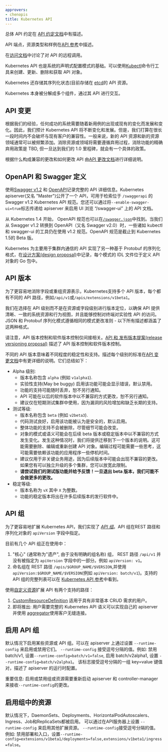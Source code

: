 ```yaml
---
approvers:
- chenopis
title: Kubernetes API
---
```

<!--
---
approvers:
- chenopis
title: The Kubernetes API
---
-->

<!--
Overall API conventions are described in the [API conventions doc](https://git.k8s.io/community/contributors/devel/api-conventions.md).
-->
总体 API 约定在 [API 约定文档](https://git.k8s.io/community/contributors/devel/api-conventions.md)中有描述。

<!--
API endpoints, resource types and samples are described in [API Reference](/docs/reference).
-->

API 端点，资源类型和样例在[API 参考](/docs/reference)中描述。

<!--
Remote access to the API is discussed in the [access doc](/docs/admin/accessing-the-api).
-->

在[访问文档](/docs/admin/accessing-the-api)中讨论了对 API 的远程调用。

<!--
The Kubernetes API also serves as the foundation for the declarative configuration schema for the system. The [Kubectl](/docs/user-guide/kubectl) command-line tool can be used to create, update, delete, and get API objects.
-->
Kubernetes API 也是系统的声明式配置模式的基础。可以使用[Kubectl](/docs/user-guide/kubectl)命令行工具来创建、更新、删除和获取 API 对象。

<!--
Kubernetes also stores its serialized state (currently in [etcd](https://coreos.com/docs/distributed-configuration/getting-started-with-etcd/)) in terms of the API resources.
-->

Kubernetes 还存储其序列化状态(目前存储在 [etcd](https://coreos.com/docs/distributed-configuration/getting-started-with-etcd/)的 API 资源。

<!--
Kubernetes itself is decomposed into multiple components, which interact through its API.
-->
Kubernetes 本身被分解成多个组件，通过其 API 进行交互。
<!--
## API changes
-->
## API 变更

<!--
In our experience, any system that is successful needs to grow and change as new use cases emerge or existing ones change. Therefore, we expect the Kubernetes API to continuously change and grow. However, we intend to not break compatibility with existing clients, for an extended period of time. In general, new API resources and new resource fields can be expected to be added frequently. Elimination of resources or fields will require following a deprecation process. The precise deprecation policy for eliminating features is TBD, but once we reach our 1.0 milestone, there will be a specific policy.
-->
根据我们的经验，任何成功的系统需要随着新用例的出现或现有的变化而发展和变化。因此，我们预计 Kubernetes API 将不断变化和发展。但是，我们打算在很长一段时间内不会破坏与现有客户的兼容性。一般来说，新的 API 资源和新的资源领域通常可以被频繁添加。消除资源或领域将需要遵循弃用过程，消除功能的精确弃用政策是 TBD, 但一旦达到我们的 1.0 里程碑，就会有一个具体的政策。
<!--
What constitutes a compatible change and how to change the API are detailed by the [API change document](https://git.k8s.io/community/contributors/devel/api_changes.md).
-->
根据什么构成兼容的更改和如何更改 API 由[API 更改文档](https://git.k8s.io/community/contributors/devel/api_changes.md)进行详细说明。
<!--
## OpenAPI and Swagger definitions
-->
## OpenAPI 和 Swagger 定义

<!--
Complete API details are documented using [Swagger v1.2](http://swagger.io/) and [OpenAPI](https://www.openapis.org/). The Kubernetes apiserver (aka "master") exposes an API that can be used to retrieve the Swagger v1.2 Kubernetes API spec located at `/swaggerapi`. You can also enable a UI to browse the API documentation at `/swagger-ui` by passing the `--enable-swagger-ui=true` flag to apiserver.
-->
使用[Swagger v1.2](http://swagger.io/) 和 [OpenAPI](https://www.openapis.org/)记录完整的 API 详细信息。Kubernetes apiserver(又名 "Master")公开了一个 API，可用于检索位于 `/swaggerapi` 的 Swagger v1.2 Kubernetes API 规范。您还可以通过将`--enable-swagger-ui=true`标志传递给 apiserver 来启用 UI 浏览 “/swagger-ui” 上的 API 文档。

<!--
Starting with Kubernetes 1.4, OpenAPI spec is also available at [`/swagger.json`](https://git.k8s.io/kubernetes/api/openapi-spec/swagger.json). While we are transitioning from Swagger v1.2 to OpenAPI (aka Swagger v2.0), some of the tools such as kubectl and swagger-ui are still using v1.2 spec. OpenAPI spec is in Beta as of Kubernetes 1.5.
-->

从 Kubernetes 1.4 开始， OpenAPI 规范也可以在[`/swagger.json`](https://git.k8s.io/kubernetes/api/openapi-spec/swagger.json)中找到。当我们从 Swagger v1.2 转换到 OpenAPI（又名 Swagger v2.0）时，一些诸如 kubectl 和 swagger-ui 的工具仍在使用 v1.2 规范。OpenAPI 规范是截止到 Kubernetes 1.5的 Beta 版。

<!--
Kubernetes implements an alternative Protobuf based serialization format for the API that is primarily intended for intra-cluster communication, documented in the [design proposal](https://github.com/kubernetes/community/blob/master/contributors/design-proposals/protobuf.md) and the IDL files for each schema are located in the Go packages that define the API objects.
-->
Kubernetes 为主要用于集群内通信的 API 实现了另一种基于 Protobuf 的序列化格式，在[设计方案(design proposal)](https://github.com/kubernetes/community/blob/master/contributors/design-proposals/protobuf.md)中记录，每个模式的 IDL 文件位于定义 API 对象的 Go 包中。
<!--
## API versioning
-->
## API 版本

<!--
To make it easier to eliminate fields or restructure resource representations, Kubernetes supports
multiple API versions, each at a different API path, such as `/api/v1` or
`/apis/extensions/v1beta1`.
-->
为了更容易地消除字段或重组资源表示，Kubernetes支持多个 API 版本，每个都有不同的 API 路径，例如`/api/v1`或`/apis/extensions/v1beta1`。


<!--
We chose to version at the API level rather than at the resource or field level to ensure that the API presents a clear, consistent view of system resources and behavior, and to enable controlling access to end-of-lifed and/or experimental APIs. The JSON and Protobuf serialization schemas follow the same guidelines for schema changes - all descriptions below cover both formats.
-->
我们在选择在 API 级别而不是在资源或字段级别进行版本定位，以确保 API 提供清晰、一致的系统资源和行为视图，并且能够控制对终端对实验性 API 的访问。JSON 和 Protobuf 序列化模式遵循相同的模式更改准则 - 以下所有描述都涵盖了这两种格式。

<!--
Note that API versioning and Software versioning are only indirectly related.  The [API and release
versioning proposal](https://git.k8s.io/community/contributors/design-proposals/versioning.md) describes the relationship between API versioning and
software versioning.
-->
请注意，API 版本控制和软件版本控制仅间接相关。[API 和 发布版本提案(release versioning proposal)](https://git.k8s.io/community/contributors/design-proposals/versioning.md)
描述了 API 版本控制和软件版本控制。
<!--
Different API versions imply different levels of stability and support.  The criteria for each level are described
in more detail in the [API Changes documentation](https://git.k8s.io/community/contributors/devel/api_changes.md#alpha-beta-and-stable-versions).  They are summarized here:
-->
不同的 API 版本意味着不同程度的稳定性和支持。描述每个级别的标准在[API 变更文档](https://git.k8s.io/community/contributors/devel/api_changes.md#alpha-beta-and-stable-versions)中有更详细的说明。它们总结如下：

<!--
- Alpha level:
  - The version names contain `alpha` (e.g. `v1alpha1`).
  - May be buggy.  Enabling the feature may expose bugs.  Disabled by default.
  - Support for feature may be dropped at any time without notice.
  - The API may change in incompatible ways in a later software release without notice.
  - Recommended for use only in short-lived testing clusters, due to increased risk of bugs and lack of long-term support.
- Beta level:
  - The version names contain `beta` (e.g. `v2beta3`).
  - Code is well tested.  Enabling the feature is considered safe.  Enabled by default.
  - Support for the overall feature will not be dropped, though details may change.
  - The schema and/or semantics of objects may change in incompatible ways in a subsequent beta or stable release.  When this happens,
    we will provide instructions for migrating to the next version.  This may require deleting, editing, and re-creating
    API objects.  The editing process may require some thought.   This may require downtime for applications that rely on the feature.
  - Recommended for only non-business-critical uses because of potential for incompatible changes in subsequent releases.  If you have
    multiple clusters which can be upgraded independently, you may be able to relax this restriction.
  - **Please do try our beta features and give feedback on them!  Once they exit beta, it may not be practical for us to make more changes.**
- Stable level:
  - The version name is `vX` where `X` is an integer.
  - Stable versions of features will appear in released software for many subsequent versions.
-->
- Alpha 级别:
  - 版本名称包含 `alpha` (例如 `v1alpha1`).
  - 实验性支持(May be buggy)  启用该功能可能会显示错误，默认禁用。
  - 功能的支持可能随时丢弃，恕不另行通知。
  - API 可能在以后的软件版本中以不兼容的方式更改，恕不另行通知。
  - 建议仅在短期测试集群中使用，因为漏洞的风险增加和缺乏长期的支持。
- 测试等级:
  - 版本名称包含 `beta` (例如 `v2beta3`).
  - 代码测试良好，启用该功能被认为是安全的，默认启用。
  - 整体功能的支持不会被删除，尽管细节可能会改变。
  - 对象的模式或语义可能会在后续 beta 版本或稳定版本中以不兼容的方式发生变化。发生这种情况时，我们将提供迁移到下一个版本的说明。这可能需要删除、编辑或重新创建 API 对象。编辑过程可能需要一些思考，这可能需要依赖该功能的应用程序一些停机时间。
  - 建议仅用于非关键业务用途，因为后续版本中可能会出现不兼容的更改。如果您有可以独立升级的多个集群，您可以放宽此限制。
  - **请尝试我们的测试版功能并给予反馈！一旦退出 beta 版本，我们可能不会做更多的更改。**
- 稳定等级:
  - 版本名称为 `vX` 其中 `X` 为整数。
  - 功能的稳定版本将出在许多后续版本的发行软件中。
<!--
## API groups
-->
## API 组
<!--
To make it easier to extend the Kubernetes API, we implemented [*API groups*](https://git.k8s.io/community/contributors/design-proposals/api-group.md).
The API group is specified in a REST path and in the `apiVersion` field of a serialized object.
-->
为了更容易地扩展 Kubernetes API，我们实现了 [*API 组*](https://git.k8s.io/community/contributors/design-proposals/api-group.md)。API 组在REST 路径和序列化对象的 `apiVersion` 字段中指定。

<!--
Currently there are several API groups in use:

1. The "core" (oftentimes called "legacy", due to not having explicit group name) group, which is at
   REST path `/api/v1` and is not specified as part of the `apiVersion` field, e.g. `apiVersion: v1`.
1. The named groups are at REST path `/apis/$GROUP_NAME/$VERSION`, and use `apiVersion: $GROUP_NAME/$VERSION`
   (e.g. `apiVersion: batch/v1`).  Full list of supported API groups can be seen in [Kubernetes API reference](/docs/reference/).
-->
目前有几个 API 组正在使用中：

1. "核心" (通常称为"遗产", 由于没有明确的组名称) 组， REST 路径 `/api/v1` 并没有被指定为 `apiVersion` 字段中的一部分。例如 `apiVersion: v1`。
1. 命名组在 REST 路径 `/apis/$GROUP_NAME/$VERSION`,并使用`apiVersion:$GROUP_NAME/$VERSION`(例如 `apiVersion: batch/v1`)。支持的 API 组的完整列表可以在 [Kubernetes API 参考](/docs/reference/)中看到。

<!--
There are two supported paths to extending the API with [custom resources](/docs/concepts/api-extension/custom-resources/):

1. [CustomResourceDefinition](/docs/tasks/access-kubernetes-api/extend-api-custom-resource-definitions/)
   is for users with very basic CRUD needs.
1. Coming soon: users needing the full set of Kubernetes API semantics can implement their own apiserver
   and use the [aggregator](https://git.k8s.io/community/contributors/design-proposals/aggregated-api-servers.md)
   to make it seamless for clients.
-->
使用[自定义资源](/docs/concepts/api-extension/custom-resources/)扩展 API 有两个支持的路径：

1. [CustomResourceDefinition](/docs/tasks/access-kubernetes-api/extend-api-custom-resource-definitions/) 适用于具有非常基本 CRUD 需求的用户。
1. 即将推出: 用户需要完整的 Kubernetes API 语义可以实现自己的 apiserver 并使用 [aggregator](https://git.k8s.io/community/contributors/design-proposals/aggregated-api-servers.md)使用客户无缝连接。
<!--
## Enabling API groups
-->
<!--
Certain resources and API groups are enabled by default.  They can be enabled or disabled by setting `--runtime-config`
on apiserver. `--runtime-config` accepts comma separated values. For ex: to disable batch/v1, set
`--runtime-config=batch/v1=false`, to enable batch/v2alpha1, set `--runtime-config=batch/v2alpha1`.
The flag accepts comma separated set of key=value pairs describing runtime configuration of the apiserver.
-->

## 启用 API 组

默认情况下启用某些资源或 API 组。可以在 apiserver 上通过设置  `--runtime-config` 来启用或禁用它们。 `--runtime-config` 接受逗号分隔的值。例如: 禁用 batch/v1, 设置`--runtime-config=batch/v1=false`, 启用 batch/v2alpha1, 设置 `--runtime-config=batch/v2alpha1`。
该标志接受逗号分隔的一组 key=value 键值对，描述了 apiserver 的运行时配置。

<!--
IMPORTANT: Enabling or disabling groups or resources requires restarting apiserver and controller-manager
to pick up the `--runtime-config` changes.
-->
重要信息: 启用或禁用组或资源需要重新启动 apiserver 和 controller-manager 来接收`--runtime-config`的更改。
<!--
## Enabling resources in the groups
-->
## 启用组中的资源
<!--
DaemonSets, Deployments, HorizontalPodAutoscalers, Ingress, Jobs and ReplicaSets are enabled by default.
Other extensions resources can be enabled by setting `--runtime-config` on
apiserver. `--runtime-config` accepts comma separated values. For ex: to disable deployments and ingress, set
`--runtime-config=extensions/v1beta1/deployments=false,extensions/v1beta1/ingress=false`
-->

默认情况下，DaemonSets、Deployments、Horizo​​ntalPodAutoscalers、Ingress、Job和ReplicaSets都被启用。
可以通过在API服务器上设置 `--runtime-config` 来启用其他扩展资源。 `--runtime-config`接受逗号分隔的值。 例如: 禁用部署和入口，设置`--runtime-config=extensions/v1beta1/deployments=false,extensions/v1beta1/ingress=false`。
